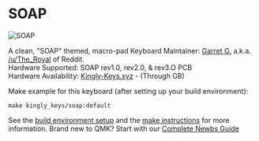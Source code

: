 SOAP
===

![SOAP](https://i.imgur.com/6h6O4QP.png)

A clean, "SOAP" themed, macro-pad
Keyboard Maintainer: [Garret G.](https://github.com/TheRoyalSweatshirt) a.k.a. [/u/The_Royal](https://www.reddit.com/user/The_Royal/) of Reddit.  
Hardware Supported: SOAP rev1.0, rev2.0, & rev3.O PCB  
Hardware Availability: [Kingly-Keys.xyz](https://kingly-keys.xyz/) - (Through GB)  

Make example for this keyboard (after setting up your build environment):

    make kingly_keys/soap:default

See the [build environment setup](https://docs.qmk.fm/#/getting_started_build_tools) and the [make instructions](https://docs.qmk.fm/#/getting_started_make_guide) for more information.  Brand new to QMK? Start with our [Complete Newbs Guide](https://docs.qmk.fm/#/newbs)
